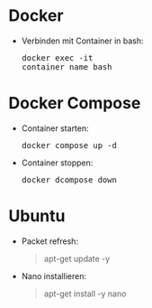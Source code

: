 # Docker 
* Verbinden mit Container in bash: <br><pre>docker exec -it container_name bash</pre>

# Docker Compose
* Container starten:<br><pre>docker compose up -d</pre>
* Container stoppen:<br><pre>docker dcompose down</pre>

# Ubuntu
* Packet refresh:
  >apt-get update -y

* Nano installieren:
  >apt-get install -y nano

